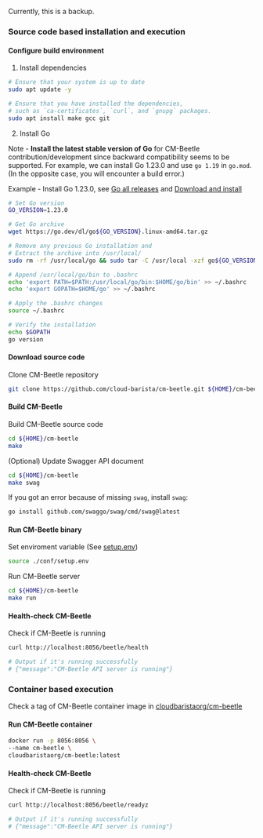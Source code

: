 Currently, this is a backup.

### Source code based installation and execution

#### Configure build environment

1. Install dependencies

```bash
# Ensure that your system is up to date
sudo apt update -y

# Ensure that you have installed the dependencies,
# such as `ca-certificates`, `curl`, and `gnupg` packages.
sudo apt install make gcc git
```

2. Install Go

Note - **Install the latest stable version of Go** for CM-Beetle contribution/development since backward compatibility seems to be supported.
For example, we can install Go 1.23.0 and use `go 1.19` in `go.mod`. (In the opposite case, you will encounter a build error.)

Example - Install Go 1.23.0, see [Go all releases](https://golang.org/dl/) and [Download and install](https://go.dev/doc/install)

```bash
# Set Go version
GO_VERSION=1.23.0

# Get Go archive
wget https://go.dev/dl/go${GO_VERSION}.linux-amd64.tar.gz

# Remove any previous Go installation and
# Extract the archive into /usr/local/
sudo rm -rf /usr/local/go && sudo tar -C /usr/local -xzf go${GO_VERSION}.linux-amd64.tar.gz

# Append /usr/local/go/bin to .bashrc
echo 'export PATH=$PATH:/usr/local/go/bin:$HOME/go/bin' >> ~/.bashrc
echo 'export GOPATH=$HOME/go' >> ~/.bashrc

# Apply the .bashrc changes
source ~/.bashrc

# Verify the installation
echo $GOPATH
go version

```

#### Download source code

Clone CM-Beetle repository

```bash
git clone https://github.com/cloud-barista/cm-beetle.git ${HOME}/cm-beetle
```

#### Build CM-Beetle

Build CM-Beetle source code

```bash
cd ${HOME}/cm-beetle
make
```

(Optional) Update Swagger API document

```bash
cd ${HOME}/cm-beetle
make swag
```

If you got an error because of missing `swag`, install `swag`:

```bash
go install github.com/swaggo/swag/cmd/swag@latest
```

#### Run CM-Beetle binary

Set enviroment variable (See [setup.env](https://github.com/cloud-barista/cm-beetle/blob/main/conf/setup.env))

```bash
source ./conf/setup.env
```

Run CM-Beetle server

```bash
cd ${HOME}/cm-beetle
make run
```

#### Health-check CM-Beetle

Check if CM-Beetle is running

```bash
curl http://localhost:8056/beetle/health

# Output if it's running successfully
# {"message":"CM-Beetle API server is running"}
```

### Container based execution

Check a tag of CM-Beetle container image in [cloudbaristaorg/cm-beetle](https://hub.docker.com/r/cloudbaristaorg/cm-beetle/tags)

#### Run CM-Beetle container

```bash
docker run -p 8056:8056 \
--name cm-beetle \
cloudbaristaorg/cm-beetle:latest
```

#### Health-check CM-Beetle

Check if CM-Beetle is running

```bash
curl http://localhost:8056/beetle/readyz

# Output if it's running successfully
# {"message":"CM-Beetle API server is running"}
```
